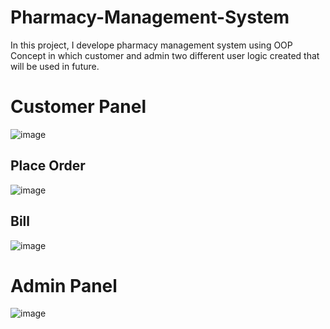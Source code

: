 # Pharmacy-Management-System
In this project, I develope pharmacy management system using OOP Concept in which customer and admin two different user logic created that will be used in future.
# Customer Panel
![image](https://user-images.githubusercontent.com/63771491/184543952-3282fcb1-d4c6-4f65-bde0-6bec9115a41b.png)
## Place Order
![image](https://user-images.githubusercontent.com/63771491/184544038-1d074887-dd29-4b07-8d09-532cecf444ae.png)
## Bill 
![image](https://user-images.githubusercontent.com/63771491/184544085-a5abacdd-2fe1-42f1-badb-f2197ee803e2.png)
# Admin Panel
![image](https://user-images.githubusercontent.com/63771491/184544211-d1878820-c835-4f10-85b0-2c3c9278f100.png)
